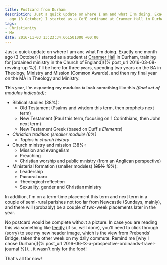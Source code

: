 ```yaml
---
title: Postcard from Durham
description: Just a quick update on where I am and what I'm doing. Exactly one month
  ago (3 October) I started as a CofE ordinand at Cranmer Hall in Durham.
tags:
- Christianity
- Me
date: 2016-11-03 13:23:34.661501000 +00:00
---
```

Just a quick update on where I am and what I'm doing. Exactly one month ago (3 October) I started as a student at [Cranmer Hall](https://community.dur.ac.uk/cranmer.hall/) in Durham, training for [ordained ministry in the Church of England]({% post_url 2016-03-08-revving-up %}). I'll be here for three years, spending two years on the BA in Theology, Ministry and Mission (Common Awards), and then my final year on the MA in Theology and Ministry.

This year, I'm expecting my modules to look something like this _(final set of modules indicated)_:

* Biblical studies (38%):
  * Old Testament (Psalms and wisdom this term, then prophets next term)
  * New Testament (Paul this term, focusing on 1 Corinthians, then John next term)
  * New Testament Greek (based on Duff's _Elements_)
* _Christian tradition (smaller module) (6%)_
  * _Topics in church history_
* Church ministry and mission (38%):
  * Mission and evangelism
  * Preaching
  * Christian worship and public ministry (from an Anglican perspective)
* Ministerial formation (smaller modules) (~~25%~~ _19%_):
  * Leadership
  * Pastoral care
  * ~~Theological reflection~~
  * Sexuality, gender and Christian ministry

In addition, I'm on a term-time placement this term and next term in a couple of semi-rural parishes not too far from Newcastle (Sundays, mainly), and there will (probably) be a couple of two-week placements later in the year.

No postcard would be complete without a picture. In case you are reading this via something like [feedly](http://feedly.com/) (if so, well done), you'll need to click through (sorry) to see my new header image, which is the view from Prebends' Bridge, taken the other week on my daily commute. Remind me [why I chose Durham]({% post_url 2016-06-13-a-prospective-ordinands-travel-journal %})... it wasn't only for the food!

That's all for now!
